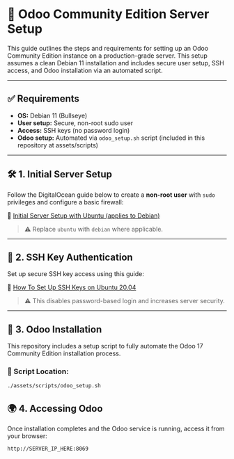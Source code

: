 # 🧾 Odoo Community Edition Server Setup

This guide outlines the steps and requirements for setting up an Odoo Community Edition instance on a production-grade server. This setup assumes a clean Debian 11 installation and includes secure user setup, SSH access, and Odoo installation via an automated script.

---

## ✅ Requirements

- **OS:** Debian 11 (Bullseye)
- **User setup:** Secure, non-root sudo user
- **Access:** SSH keys (no password login)
- **Odoo setup:** Automated via `odoo_setup.sh` script (included in this repository at assets/scripts)

---

## 🛠️ 1. Initial Server Setup

Follow the DigitalOcean guide below to create a **non-root user** with `sudo` privileges and configure a basic firewall:

📄 [Initial Server Setup with Ubuntu (applies to Debian)](https://www.digitalocean.com/community/tutorials/initial-server-setup-with-ubuntu)

> ⚠️ Replace `ubuntu` with `debian` where applicable.

---

## 🔐 2. SSH Key Authentication

Set up secure SSH key access using this guide:

📄 [How To Set Up SSH Keys on Ubuntu 20.04](https://www.digitalocean.com/community/tutorials/how-to-set-up-ssh-keys-on-ubuntu-20-04)

> ⚠️ This disables password-based login and increases server security.

---

## 🐍 3. Odoo Installation

This repository includes a setup script to fully automate the Odoo 17 Community Edition installation process.

### 📁 Script Location:
```bash
./assets/scripts/odoo_setup.sh
```

## 🌍 4. Accessing Odoo

Once installation completes and the Odoo service is running, access it from your browser:

```
http://SERVER_IP_HERE:8069
```

